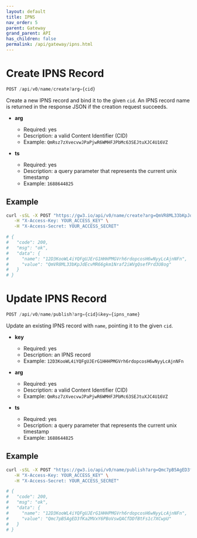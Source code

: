 ```yaml
---
layout: default
title: IPNS
nav_order: 5
parent: Gateway
grand_parent: API
has_children: false
permalink: /api/gateway/ipns.html
---
```


# Create IPNS Record

```javascript
POST /api/v0/name/create?arg={cid}
```

Create a new IPNS record and bind it to the given `cid`.
An IPNS record name is returned in the response JSON if the creation request succeeds.

- **arg**
  - Required: yes
  - Description: a valid Content Identifier (CID)
  - Example: `QmRsz7zXvecvwJPaPjwR6WMHFJPbMc63SEJtuXJC4U16VZ`

- **ts**
  - Required: yes
  - Description: a query parameter that represents the current unix timestamp
  - Example: `1688644825`

## Example

```bash
curl -sSL -X POST "https://gw3.io/api/v0/name/create?arg=QmVR8ML33bKpJdEcvMR66gkm1Nraf2iWVgQsefPrd3U8og&ts=1688644825" \
   -H "X-Access-Key: YOUR_ACCESS_KEY" \
   -H "X-Access-Secret: YOUR_ACCESS_SECRET"

# {
#   "code": 200,
#   "msg": "ok",
#   "data": {
#     "name": "12D3KooWL4iYQFgUJErG1HHHPMGVrh6rdopcosH6wNyyLcAjnNFn",
#     "value": "QmVR8ML33bKpJdEcvMR66gkm1Nraf2iWVgQsefPrd3U8og"
#   }
# }
```

# Update IPNS Record

```javascript
POST /api/v0/name/publish?arg={cid}&key={ipns_name}
```

Update an existing IPNS record with `name`, pointing it to the given `cid`.

- **key**
  - Required: yes
  - Description: an IPNS record
  - Example: `12D3KooWL4iYQFgUJErG1HHHPMGVrh6rdopcosH6wNyyLcAjnNFn`

- **arg**
  - Required: yes
  - Description: a valid Content Identifier (CID)
  - Example: `QmRsz7zXvecvwJPaPjwR6WMHFJPbMc63SEJtuXJC4U16VZ`

- **ts**
  - Required: yes
  - Description: a query parameter that represents the current unix timestamp
  - Example: `1688644825`

## Example

```bash
curl -sSL -X POST "https://gw3.io/api/v0/name/publish?arg=Qmc7pB5AgED3fKa2MVxY6PBoVswQACfDDfBtFs1c7XCwpU&key=12D3KooWL4iYQFgUJErG1HHHPMGVrh6rdopcosH6wNyyLcAjnNFn&ts=1688644825" \
   -H "X-Access-Key: YOUR_ACCESS_KEY" \
   -H "X-Access-Secret: YOUR_ACCESS_SECRET"

# {
#   "code": 200,
#   "msg": "ok",
#   "data": {
#     "name": "12D3KooWL4iYQFgUJErG1HHHPMGVrh6rdopcosH6wNyyLcAjnNFn",
#     "value": "Qmc7pB5AgED3fKa2MVxY6PBoVswQACfDDfBtFs1c7XCwpU"
#   }
# }
```
